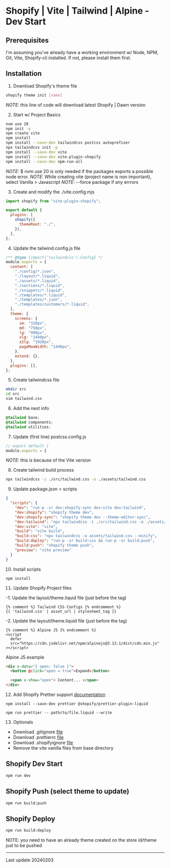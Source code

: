 # Shopify | Vite | Tailwind | Alpine - Dev Start

## Prerequisites

I'm assuming you've already have a working environment w/ Node, NPM, Git, Vite, Shopify-cli installed.
If not, please install them first.

## Installation

1. Download Shopify's theme file

```sh
shopify theme init [name]
```

_NOTE:_ this line of code will download latest Shopify | Dawn version

2. Start w/ Project Basics

```sh
nvm use 20
npm init -y
npm create vite
npm install
npm install --save-dev tailwindcss postcss autoprefixer
npx tailwindcss init -p
npm install --save-dev vite
npm install --save-dev vite-plugin-shopify
npm install --save-dev npm-run-all
```

_NOTE:_ $ nvm use 20 is only needed if the packages exports a possible node error.
_NOTE:_ While creating vite (project name is non important), select Vanilla > Javascript
_NOTE:_ --force package if any errrors

3. Create and modify the ./vite.config.mjs

```js
import shopify from "vite-plugin-shopify";

export default {
  plugins: [
    shopify({
      themeRoot: "./",
    }),
  ],
};
```

4. Update the tailwind.config.js file

```js
/** @type {import('tailwindcss').Config} */
module.exports = {
  content: [
    "./config/*.json",
    "./layout/*.liquid",
    "./assets/*.liquid",
    "./sections/*.liquid",
    "./snippets/*.liquid",
    "./templates/*.liquid",
    "./templates/*.json",
    "./templates/customers/*.liquid",
  ],
  theme: {
    screens: {
      sm: "320px",
      md: "750px",
      lg: "990px",
      xlg: "1440px",
      x2lg: "1920px",
      pageMaxWidth: "1440px",
    },
    extend: {},
  },
  plugins: [],
};
```

5. Create tailwindcss file

```sh
mkdir src
cd src
vim tailwind.css
```

6. Add the next info

```css
@tailwind base;
@tailwind components;
@tailwind utilities;
```

7. Update (first line) postcss.config.js

```javascript
// export default {
module.exports = {
```

_NOTE:_ this is because of the Vite version

8. Create tailwind build process

```sh
npx tailwindcss -i ./src/tailwind.css -o ./assets/tailwind.css
```

9. Update package.json > scripts

```json
{
  "scripts": {
    "dev": "run-p -sr dev:shopify-sync dev:vite dev:tailwind",
    "dev:shopify": "shopify theme dev",
    "dev:shopify-sync": "shopify theme dev --theme-editor-sync",
    "dev:tailwind": "npx tailwindcss -i ./src/tailwind.css -o ./assets/tailwind.css --watch",
    "dev:vite": "vite",
    "build": "vite build",
    "build:css": "npx tailwindcss -o assets/tailwind.css --minify",
    "build:deploy": "run-p -sr build:css && run-p -sr build:push",
    "build:push": "shopify theme push",
    "preview": "vite preview"
  }
}
```

10. Install scripts

```ssh
npm install
```

11. Update Shopify Project files

-1. Update the layout/theme.liquid file (just before the </head> tag)

```liquid
{% comment %} Tailwind CSS Configs {% endcomment %}
{{ 'tailwind.css' | asset_url | stylesheet_tag }}
```

-2. Update the layout/theme.liquid file (just before the </body> tag)

```liquid
{% comment %} Alpine JS {% endcomment %}
<script
  defer
  src="https://cdn.jsdelivr.net/npm/alpinejs@3.13.1/dist/cdn.min.js"
></script>
```

Alpine JS example

```html
<div x-data="{ open: false }">
  <button @click="open = true">Expand</button>

  <span x-show="open"> Content... </span>
</div>
```

12. Add Shopify Prettier support [documentation](https://shopify.dev/docs/themes/tools/liquid-prettier-plugin)

```ssh
npm install --save-dev prettier @shopify/prettier-plugin-liquid
```
```ssh
npm run prettier -- path/to/file.liquid --write
```

13. Optionals

- Download .gitignore [file](https://github.com/taftera/2024-vta/blob/main/.gitignore)
- Download .prettierrc [file](https://github.com/taftera/2024-vta/blob/main/.prettierrc)
- Download .shopifyignore [file](https://github.com/taftera/2024-vta/blob/main/.shopifyignore)
- Remove the vite vanilla files from base directory

## Shopify Dev Start

```sh
npm run dev
```

## Shopify Push (select theme to update)

```sh
npm run build:push
```

## Shopify Deploy

```sh
npm run build:deploy
```

NOTE: you need to have an already theme created on the store id/theme just to be pushed

---

Last update 20240203
